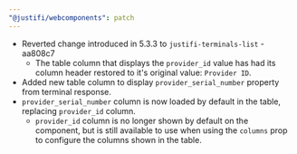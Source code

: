 ```yaml
---
"@justifi/webcomponents": patch
---
```


- Reverted change introduced in 5.3.3 to `justifi-terminals-list` - aa808c7 
  - The table column that displays the `provider_id` value has had its column header restored to it's original value: `Provider ID`.
- Added new table column to display `provider_serial_number` property from terminal response.
- `provider_serial_number` column is now loaded by default in the table, replacing `provider_id` column.
  - `provider_id` column is no longer shown by default on the component, but is still available to use when using the `columns` prop to configure the columns shown in the table.
